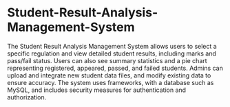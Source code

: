 # Student-Result-Analysis-Management-System
The Student Result Analysis Management System allows users to select a specific regulation and view detailed student results, including marks and pass/fail status. Users can also see summary statistics and a pie chart representing registered, appeared, passed, and failed students.
Admins can upload and integrate new student data files, and modify existing data to ensure accuracy. The system uses frameworks, with a database such as MySQL, and includes security measures for authentication and authorization.
